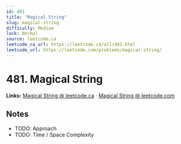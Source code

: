 ```yaml
--- 
id: 481
title: "Magical String"
slug: magical-string
difficulty: Medium
lock: Normal
source: leetcode.ca
leetcode_ca_url: https://leetcode.ca/all/481.html
leetcode_url: https://leetcode.com/problems/magical-string/
---
```


# 481. Magical String

**Links:** [Magical String @ leetcode.ca](https://leetcode.ca/all/481.html) · [Magical String @ leetcode.com](https://leetcode.com/problems/magical-string/)

## Notes
- TODO: Approach
- TODO: Time / Space Complexity

